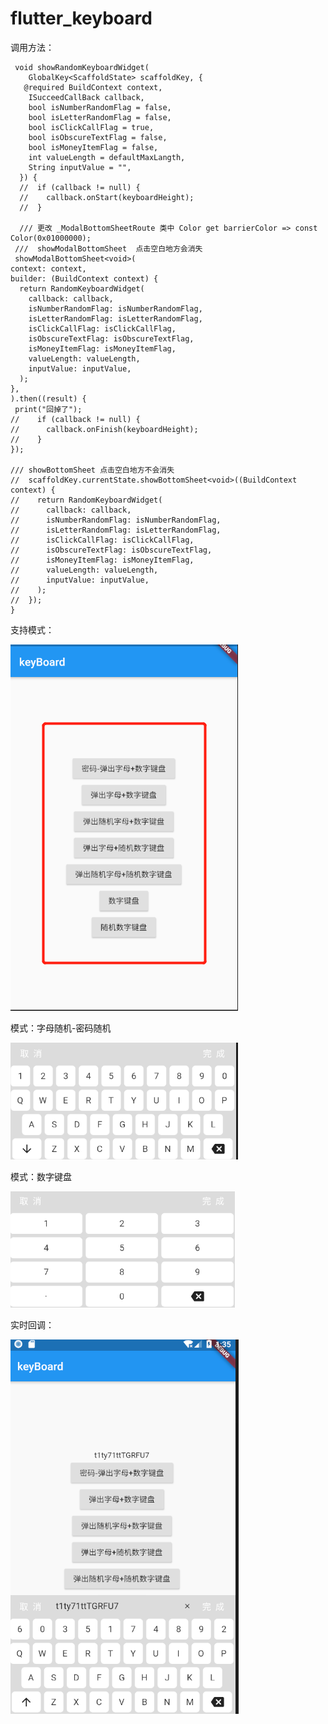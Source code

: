 # flutter_keyboard

  
 调用方法：
  
     void showRandomKeyboardWidget(
        GlobalKey<ScaffoldState> scaffoldKey, {
       @required BuildContext context,
        ISucceedCallBack callback,
        bool isNumberRandomFlag = false,
        bool isLetterRandomFlag = false,
        bool isClickCallFlag = true,
        bool isObscureTextFlag = false,
        bool isMoneyItemFlag = false,
        int valueLength = defaultMaxLangth,
        String inputValue = "",
      }) {
      //  if (callback != null) {
      //    callback.onStart(keyboardHeight);
      //  }

      /// 更改 _ModalBottomSheetRoute 类中 Color get barrierColor => const Color(0x01000000);
     ///  showModalBottomSheet  点击空白地方会消失
     showModalBottomSheet<void>(
    context: context,
    builder: (BuildContext context) {
      return RandomKeyboardWidget(
        callback: callback,
        isNumberRandomFlag: isNumberRandomFlag,
        isLetterRandomFlag: isLetterRandomFlag,
        isClickCallFlag: isClickCallFlag,
        isObscureTextFlag: isObscureTextFlag,
        isMoneyItemFlag: isMoneyItemFlag,
        valueLength: valueLength,
        inputValue: inputValue,
      );
    },
    ).then((result) {
     print("回掉了");
    //    if (callback != null) {
    //      callback.onFinish(keyboardHeight);
    //    }
    });

    /// showBottomSheet 点击空白地方不会消失
    //  scaffoldKey.currentState.showBottomSheet<void>((BuildContext context) {
    //    return RandomKeyboardWidget(
    //      callback: callback,
    //      isNumberRandomFlag: isNumberRandomFlag,
    //      isLetterRandomFlag: isLetterRandomFlag,
    //      isClickCallFlag: isClickCallFlag,
    //      isObscureTextFlag: isObscureTextFlag,
    //      isMoneyItemFlag: isMoneyItemFlag,
    //      valueLength: valueLength,
    //      inputValue: inputValue,
    //    );
    //  });
    }
  

 支持模式：
 
 ![image](https://github.com/hxw-haha/flutter_keyboard/raw/main/支持模式.png)

 模式：字母随机-密码随机
 
 ![image](https://github.com/hxw-haha/flutter_keyboard/raw/main/字母随机-密码随机.png)
  
 模式：数字键盘
 
 ![image](https://github.com/hxw-haha/flutter_keyboard/raw/main/数字键盘.png)
 
 
 实时回调：
 
 ![image](https://github.com/hxw-haha/flutter_keyboard/raw/main/实时回调.png)
